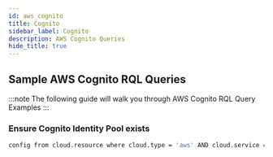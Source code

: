 ```yaml
---
id: aws_cognito
title: Cognito
sidebar_label: Cognito
description: AWS Cognito Queries
hide_title: true
---
```


## Sample AWS Cognito RQL Queries

:::note
The following guide will walk you through AWS Cognito RQL Query Examples
:::

### Ensure Cognito Identity Pool exists

```bash
config from cloud.resource where cloud.type = 'aws' AND cloud.service = 'AWS Cognito' AND api.name = 'aws-cognito-identity-pool' AND json.rule = identityPoolName exists
```
